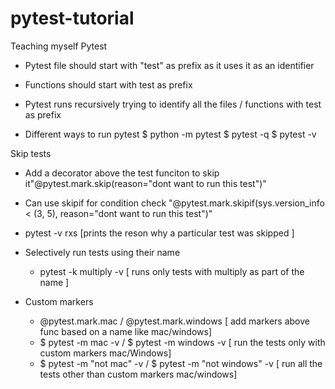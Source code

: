 # pytest-tutorial
Teaching myself Pytest


- Pytest file should start with "test" as prefix as it uses it as an identifier
- Functions should start with test as prefix
- Pytest runs recursively trying to identify all the files / functions with test as prefix

- Different ways to run pytest
$ python -m pytest
$ pytest -q
$ pytest -v

Skip tests
  - Add a decorator above the test funciton to skip it"@pytest.mark.skip(reason="dont want to run this test")"
  - Can use skipif for condition check "@pytest.mark.skipif(sys.version_info < (3, 5), reason="dont want to run this test")"
  - pytest -v rxs [prints the reson why a particular test was skipped ]

- Selectively run tests using their name
  - pytest -k multiply -v [ runs only tests with multiply as part of the name ]

- Custom markers
  - @pytest.mark.mac / @pytest.mark.windows [ add markers above func based on a name like mac/windows]
  - $ pytest -m mac -v / $ pytest -m windows -v [ run the tests only with custom markers mac/Windows]
  - $ pytest -m "not mac" -v / $ pytest -m "not windows" -v [ run all the tests other than custom markers mac/windows]
